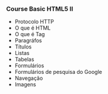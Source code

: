 ### Course Basic HTML5 II
<ul>
    <li>Protocolo HTTP</li>
    <li>O que é HTML</li>
    <li>O que é Tag</li>
    <li>Paragráfos</li>
    <li>Títulos</li>
    <li>Listas</li>
    <li>Tabelas</li>
    <li>Formulários</li>
    <li>Formulários de pesquisa do Google</li>
    <li>Navegação</li>
    <li>Imagens</li>
</ul>

